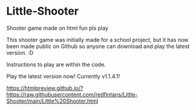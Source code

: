 # Little-Shooter
Shooter game made on html fun pls play

This shooter game was initially made for a school project, but it has now been made public on Github so anyone can download and play the latest version. :D

Instructions to play are within the code.

Play the latest version now! Currently v1.1.4.1!

https://htmlpreview.github.io/?https://raw.githubusercontent.com/redfintans/Little-Shooter/main/Little%20Shooter.html
